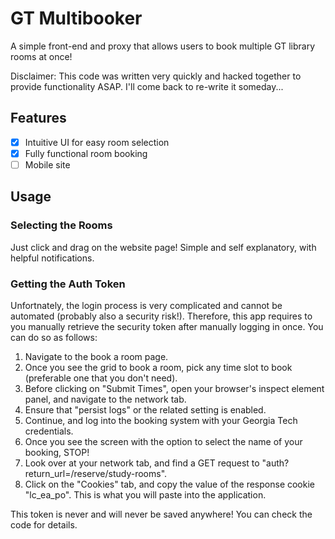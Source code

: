 # GT Multibooker

A simple front-end and proxy that allows users to book multiple GT library rooms
at once!

Disclaimer: This code was written very quickly and hacked together to provide
functionality ASAP. I'll come back to re-write it someday...

## Features

- [x] Intuitive UI for easy room selection
- [x] Fully functional room booking
- [ ] Mobile site

## Usage

### Selecting the Rooms

Just click and drag on the website page! Simple and self explanatory, with
helpful notifications.

### Getting the Auth Token

Unfortnately, the login process is very complicated and cannot be automated
(probably also a security risk!). Therefore, this app requires to you manually
retrieve the security token after manually logging in once. You can do so as
follows:

1. Navigate to the book a room page.
2. Once you see the grid to book a room, pick any time slot to book (preferable
   one that you don't need).
3. Before clicking on "Submit Times", open your browser's inspect element panel,
   and navigate to the network tab.
4. Ensure that "persist logs" or the related setting is enabled.
5. Continue, and log into the booking system with your Georgia Tech credentials.
6. Once you see the screen with the option to select the name of your booking,
   STOP!
7. Look over at your network tab, and find a GET request to
   "auth?return\_url=/reserve/study-rooms".
8. Click on the "Cookies" tab, and copy the value of the response cookie
   "lc\_ea\_po". This is what you will paste into the application.

This token is never and will never be saved anywhere! You can check the code for
details.
